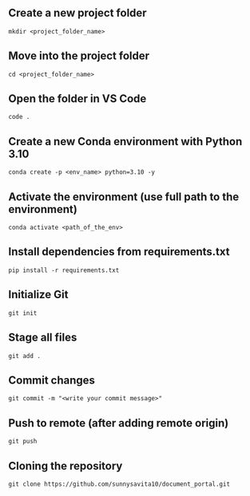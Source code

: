 ## Create a new project folder

```
mkdir <project_folder_name>
```

## Move into the project folder
```
cd <project_folder_name>
```

## Open the folder in VS Code
```
code .
```

## Create a new Conda environment with Python 3.10
```
conda create -p <env_name> python=3.10 -y
```

## Activate the environment (use full path to the environment)
```
conda activate <path_of_the_env>
```

## Install dependencies from requirements.txt
```
pip install -r requirements.txt
```

## Initialize Git
```
git init
```

## Stage all files
```
git add .
```

## Commit changes
```
git commit -m "<write your commit message>"
```

## Push to remote (after adding remote origin)
```
git push
```
## Cloning the repository
```
git clone https://github.com/sunnysavita10/document_portal.git
```